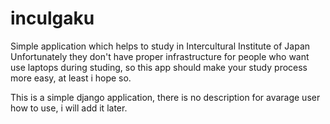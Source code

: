 inculgaku
=========

Simple application which helps to study in Intercultural Institute of Japan    
Unfortunately they don't have proper infrastructure for people who want  use laptops during studing, so this app should make your study process more easy, at least i hope so.


This is a simple django application, there is no description for avarage user how to use, i will add it later.
